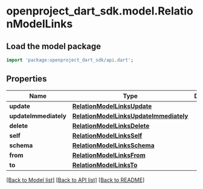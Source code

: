 # openproject_dart_sdk.model.RelationModelLinks

## Load the model package
```dart
import 'package:openproject_dart_sdk/api.dart';
```

## Properties
Name | Type | Description | Notes
------------ | ------------- | ------------- | -------------
**update** | [**RelationModelLinksUpdate**](RelationModelLinksUpdate.md) |  | [optional] 
**updateImmediately** | [**RelationModelLinksUpdateImmediately**](RelationModelLinksUpdateImmediately.md) |  | [optional] 
**delete** | [**RelationModelLinksDelete**](RelationModelLinksDelete.md) |  | [optional] 
**self** | [**RelationModelLinksSelf**](RelationModelLinksSelf.md) |  | 
**schema** | [**RelationModelLinksSchema**](RelationModelLinksSchema.md) |  | 
**from** | [**RelationModelLinksFrom**](RelationModelLinksFrom.md) |  | 
**to** | [**RelationModelLinksTo**](RelationModelLinksTo.md) |  | 

[[Back to Model list]](../README.md#documentation-for-models) [[Back to API list]](../README.md#documentation-for-api-endpoints) [[Back to README]](../README.md)


